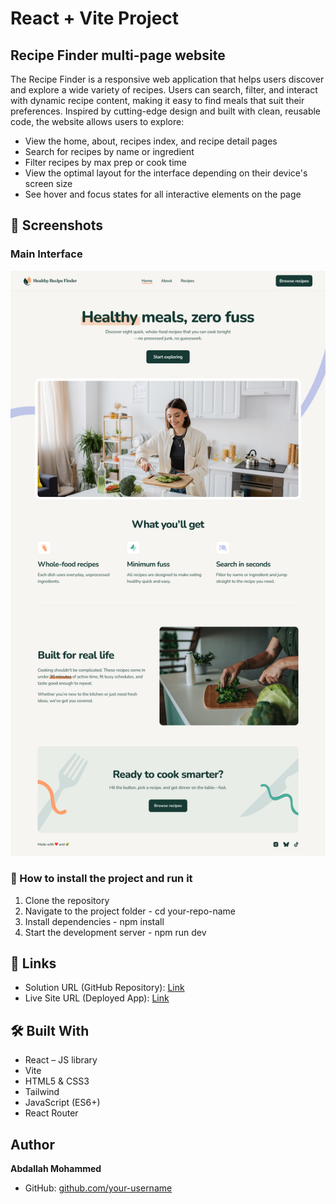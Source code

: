 # React + Vite Project

## Recipe Finder multi-page website

The Recipe Finder is a responsive web application that helps users discover and explore a wide variety of recipes. Users can search, filter, and interact with dynamic recipe content, making it easy to find meals that suit their preferences.
Inspired by cutting-edge design and built with clean, reusable code, the website allows users to explore:

* View the home, about, recipes index, and recipe detail pages
* Search for recipes by name or ingredient
* Filter recipes by max prep or cook time
* View the optimal layout for the interface depending on their device's screen size
* See hover and focus states for all interactive elements on the page

## 📸 Screenshots

### Main Interface
![Desk Screenshot](./screenshots/Desktop.jpg)


### 🚀 How to install the project and run it
1. Clone the repository
2. Navigate to the project folder - cd your-repo-name
3. Install dependencies - npm install
4. Start the development server - npm run dev 

## 🔗 Links
- Solution URL (GitHub Repository): [Link](https://github.com/abdizahir/Recipe-finder-website/)
- Live Site URL (Deployed App): [Link](https://recipe-finder-website-six.vercel.app/) 

## 🛠️ Built With
- React – JS library
- Vite
- HTML5 & CSS3
- Tailwind
- JavaScript (ES6+)
- React Router

## Author
**Abdallah Mohammed**  
- GitHub: [github.com/your-username](https://github.com/abdizahir)   
